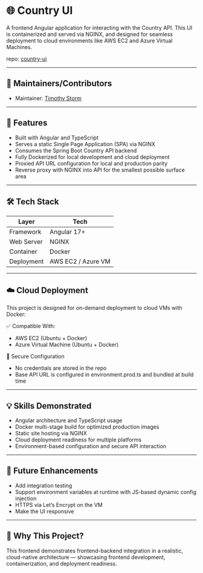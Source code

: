 # 🌐 Country UI

A frontend Angular application for interacting with the Country API. This UI is containerized and served via NGINX, and designed for seamless deployment to cloud environments like AWS EC2 and Azure Virtual Machines.

repo: [country-ui](https://github.com/timothystorm/country-ui)

---

## 👷 Maintainers/Contributors

- Maintainer: [Timothy Storm](mailto:timothystorm@gmail.com)

---

## 🧩 Features

- Built with Angular and TypeScript
- Serves a static Single Page Application (SPA) via NGINX
- Consumes the Spring Boot Country API backend
- Fully Dockerized for local development and cloud deployment
- Proxied API URL configuration for local and production parity
- Reverse proxy with NGINX into API for the smallest possible surface area

---

## 🛠️ Tech Stack

| Layer      | Tech               |
|------------|--------------------|
| Framework  | Angular 17+        |
| Web Server | NGINX              |
| Container  | Docker             |
| Deployment | AWS EC2 / Azure VM |

---

## ☁️ Cloud Deployment

This project is designed for on-demand deployment to cloud VMs with Docker:

✅ Compatible With:

- AWS EC2 (Ubuntu + Docker)
- Azure Virtual Machine (Ubuntu + Docker)

🔐 Secure Configuration

- No credentials are stored in the repo
- Base API URL is configured in environment.prod.ts and bundled at build time

--- 

## 💡 Skills Demonstrated

- Angular architecture and TypeScript usage
- Docker multi-stage build for optimized production images
- Static site hosting via NGINX
- Cloud deployment readiness for multiple platforms
- Environment-based configuration and secure API interaction

---

## 🚧 Future Enhancements

- Add integration testing
- Support environment variables at runtime with JS-based dynamic config injection
- HTTPS via Let’s Encrypt on the VM
- Make the UI responsive

---

## 🧠 Why This Project?

This frontend demonstrates frontend-backend integration in a realistic, cloud-native
architecture — showcasing frontend development, containerization, and deployment readiness.
